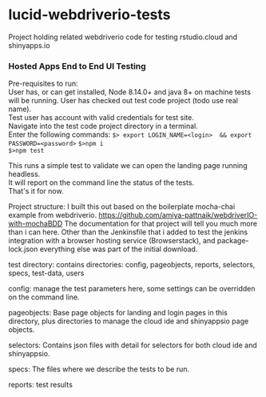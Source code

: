 # lucid-webdriverio-tests
Project holding related webdriverio code for testing rstudio.cloud and shinyapps.io

### Hosted Apps End to End UI Testing

Pre-requisites to run:  
User has, or can get installed, Node 8.14.0+ and java 8+ on machine tests will be running.
User has checked out test code project (todo use real name).  
Test user has account with valid credentials for test site.  
Navigate into the test code project directory in a terminal.  
Enter the following commands:
    ```$> export LOGIN_NAME=<login>  && export PASSWORD=<password>```
    ```$>npm i```   
    ```$>npm test```   

This runs a simple test to validate we can open the landing page running headless.       
It will report on the command line the status of the tests.  
That's it for now.

Project structure:
I built this out based on the boilerplate mocha-chai example from webdriverio.
https://github.com/amiya-pattnaik/webdriverIO-with-mochaBDD
The documentation for that project will tell you much more than i can here.
Other than the Jenkinsfile that i added to test the jenkins integration with a
browser hosting service (Browserstack), and package-lock.json everything else was part
of the initial download.

test directory:
contains directories: config, pageobjects, reports, selectors, specs, test-data, users

config:
manage the test parameters here, some settings can be overridden on the command line.

pageobjects:
Base page objects for landing and login pages in this directory, plus directories to manage the cloud ide and shinyappsio page objects.

selectors:
Contains json files with detail for selectors for both cloud ide and shinyappsio.

specs:
The files where we describe the tests to be run.

reports:
test results


